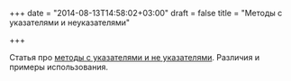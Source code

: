 +++
date = "2014-08-13T14:58:02+03:00"
draft = false
title = "Методы с указателями и неуказателями"

+++

<p>Статья про <a href="https://nathanleclaire.com/blog/2014/08/09/dont-get-bitten-by-pointer-vs-non-pointer-method-receivers-in-golang/">методы с указателями и не указателями</a>. Различия и примеры использования.</p>

